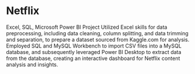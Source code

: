 # Netflix
Excel, SQL, Microsoft Power BI Project
Utilized Excel skills for data preprocessing, including data cleaning, column splitting, and data trimming and separation, to prepare a dataset sourced from Kaggle.com for analysis. Employed SQL and MySQL Workbench to import CSV files into a MySQL database, and subsequently leveraged Power BI Desktop to extract data from the database, creating an interactive dashboard for Netflix content analysis and insights.
